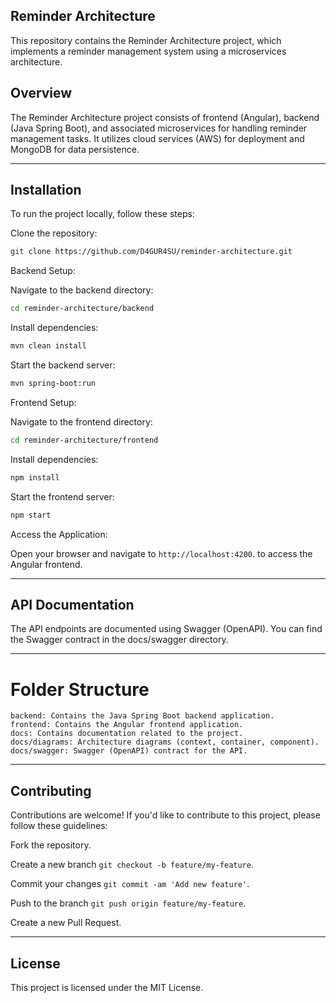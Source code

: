 ## Reminder Architecture
This repository contains the Reminder Architecture project, which implements a reminder management system using a microservices architecture.

## Overview
The Reminder Architecture project consists of frontend (Angular), backend (Java Spring Boot), and associated microservices for handling reminder management tasks. It utilizes cloud services (AWS) for deployment and MongoDB for data persistence.

---
## Installation
To run the project locally, follow these steps:

Clone the repository:

```bash
git clone https://github.com/D4GUR4SU/reminder-architecture.git
```

Backend Setup:

Navigate to the backend directory:

```bash
cd reminder-architecture/backend
```

Install dependencies:

```bash
mvn clean install
```

Start the backend server:

```bash
mvn spring-boot:run
```

Frontend Setup:

Navigate to the frontend directory:

```bash
cd reminder-architecture/frontend
```

Install dependencies:

```bash
npm install
```

Start the frontend server:

```bash
npm start
```

Access the Application:

Open your browser and navigate to ```http://localhost:4200```. to access the Angular frontend.

---
## API Documentation
The API endpoints are documented using Swagger (OpenAPI). You can find the Swagger contract in the docs/swagger directory.

---
# Folder Structure
    backend: Contains the Java Spring Boot backend application.
    frontend: Contains the Angular frontend application.
    docs: Contains documentation related to the project.
    docs/diagrams: Architecture diagrams (context, container, component).
    docs/swagger: Swagger (OpenAPI) contract for the API.

---
## Contributing
Contributions are welcome! If you'd like to contribute to this project, please follow these guidelines:

Fork the repository.

Create a new branch 
```git checkout -b feature/my-feature```.

Commit your changes 
```git commit -am 'Add new feature'```.

Push to the branch 
```git push origin feature/my-feature```.

Create a new Pull Request.

---
## License
This project is licensed under the MIT License.

